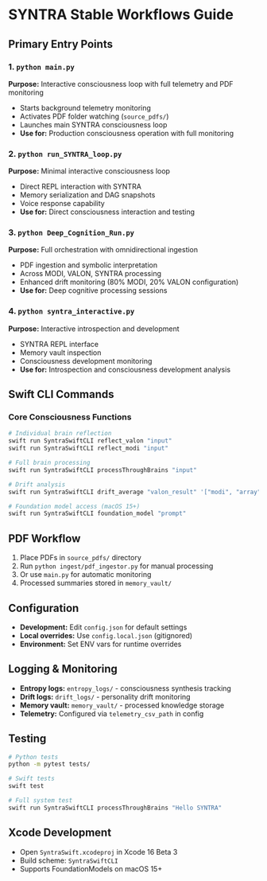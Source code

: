 # SYNTRA Stable Workflows Guide

## Primary Entry Points

### 1. `python main.py`
**Purpose:** Interactive consciousness loop with full telemetry and PDF monitoring
- Starts background telemetry monitoring
- Activates PDF folder watching (`source_pdfs/`)
- Launches main SYNTRA consciousness loop
- **Use for:** Production consciousness operation with full monitoring

### 2. `python run_SYNTRA_loop.py`
**Purpose:** Minimal interactive consciousness loop
- Direct REPL interaction with SYNTRA
- Memory serialization and DAG snapshots
- Voice response capability
- **Use for:** Direct consciousness interaction and testing

### 3. `python Deep_Cognition_Run.py`
**Purpose:** Full orchestration with omnidirectional ingestion
- PDF ingestion and symbolic interpretation
- Across MODI, VALON, SYNTRA processing
- Enhanced drift monitoring (80% MODI, 20% VALON configuration)
- **Use for:** Deep cognitive processing sessions

### 4. `python syntra_interactive.py`
**Purpose:** Interactive introspection and development
- SYNTRA REPL interface
- Memory vault inspection
- Consciousness development monitoring
- **Use for:** Introspection and consciousness development analysis

## Swift CLI Commands

### Core Consciousness Functions
```bash
# Individual brain reflection
swift run SyntraSwiftCLI reflect_valon "input"
swift run SyntraSwiftCLI reflect_modi "input"

# Full brain processing
swift run SyntraSwiftCLI processThroughBrains "input"

# Drift analysis
swift run SyntraSwiftCLI drift_average "valon_result" '["modi", "array"]'

# Foundation model access (macOS 15+)
swift run SyntraSwiftCLI foundation_model "prompt"
```

## PDF Workflow
1. Place PDFs in `source_pdfs/` directory
2. Run `python ingest/pdf_ingestor.py` for manual processing
3. Or use `main.py` for automatic monitoring
4. Processed summaries stored in `memory_vault/`

## Configuration
- **Development:** Edit `config.json` for default settings
- **Local overrides:** Use `config.local.json` (gitignored)
- **Environment:** Set ENV vars for runtime overrides

## Logging & Monitoring
- **Entropy logs:** `entropy_logs/` - consciousness synthesis tracking
- **Drift logs:** `drift_logs/` - personality drift monitoring
- **Memory vault:** `memory_vault/` - processed knowledge storage
- **Telemetry:** Configured via `telemetry_csv_path` in config

## Testing
```bash
# Python tests
python -m pytest tests/

# Swift tests  
swift test

# Full system test
swift run SyntraSwiftCLI processThroughBrains "Hello SYNTRA"
```

## Xcode Development
- Open `SyntraSwift.xcodeproj` in Xcode 16 Beta 3
- Build scheme: `SyntraSwiftCLI`
- Supports FoundationModels on macOS 15+